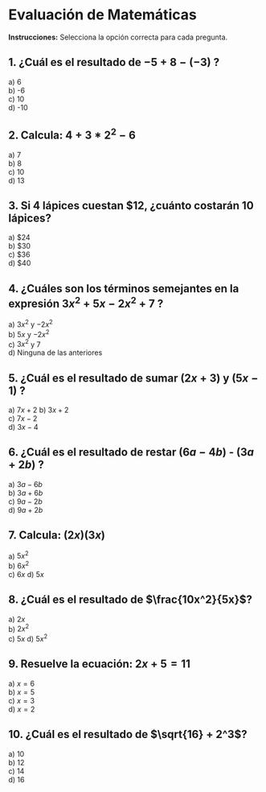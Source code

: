 # Evaluación de Matemáticas

**Instrucciones:** Selecciona la opción correcta para cada pregunta.

## 1. ¿Cuál es el resultado de $-5 + 8 - (-3)$ ?  
 a) 6  
 b) -6  
 c) 10  
 d) -10  

## 2. Calcula: $4 + 3 * 2^2 - 6$  
 a) 7  
 b) 8  
 c) 10  
 d) 13  

## 3. Si 4 lápices cuestan $12, ¿cuánto costarán 10 lápices?  
 a) $24  
 b) $30  
 c) $36  
 d) $40  

## 4. ¿Cuáles son los términos semejantes en la expresión $3x^2 + 5x - 2x^2 + 7$ ?  
 a) $3x^2$ y $-2x^2$  
 b) $5x$ y $-2x^2$  
 c) $3x^2$ y $7$  
 d) Ninguna de las anteriores  

## 5. ¿Cuál es el resultado de sumar $(2x + 3)$ y $(5x - 1)$ ?  
 a) $7x + 2$
 b) $3x + 2$  
 c) $7x - 2$  
 d) $3x - 4$  

## 6. ¿Cuál es el resultado de restar $(6a - 4b)$ - $(3a + 2b)$ ?  
 a) $3a - 6b$  
 b) $3a + 6b$  
 c) $9a - 2b$  
 d) $9a + 2b$  

## 7. Calcula: $(2x)(3x)$  
 a) $5x^2$  
 b) $6x^2$  
 c) $6x$ 
 d) $5x$

## 8. ¿Cuál es el resultado de $\frac{10x^2}{5x}$?  
 a) $2x$  
 b) $2x^2$  
 c) $5x$
 d) $5x^2$  

## 9. Resuelve la ecuación: $2x + 5 = 11$ 
 a) $x = 6$  
 b) $x = 5$  
 c) $x = 3$  
 d) $x = 2$  

## 10. ¿Cuál es el resultado de $\sqrt{16} + 2^3$?  
 a) 10  
 b) 12  
 c) 14  
 d) 16  
